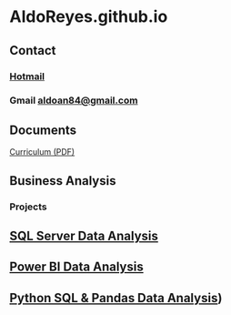 # AldoReyes.github.io

## Contact
### [Hotmail](aldoan84@hotmail.com)
### Gmail aldoan84@gmail.com

## Documents
 [Curriculum (PDF)](/Assets/files/Aldo_Reyes_CV.pdf)

## Business Analysis
### Projects

## [SQL Server Data Analysis](https://github.com/AldoReyes84/SQL_Server_AdventureWorks)
## [Power BI Data Analysis](https://github.com/AldoReyes84/Power_BI_AdventureWorks2022_Data_Analysis)
## [Python SQL & Pandas Data Analysis](https://github.com/AldoReyes84/Python_Pandas_Data_Analysis))
